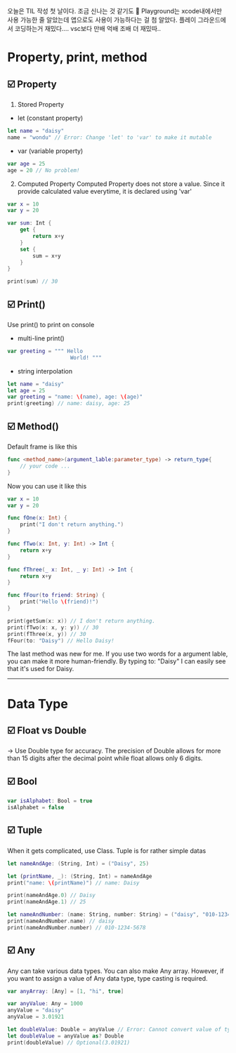 오늘은 TIL 작성 첫 날이다. 조금 신나는 것 같기도 🎉
Playground는 xcode내에서만 사용 가능한 줄 알았는데 앱으로도 사용이 가능하다는 걸 첨 알았다. 플레이 그라운드에서 코딩하는거 재밌다.... vsc보다 만배 억배 조배 더 재밌따.. 

# Property, print, method

## ☑️ Property
1. Stored Property
- let (constant property)
```swift
let name = "daisy"
name = "wondu" // Error: Change 'let' to 'var' to make it mutable
```

- var (variable property)
```swift
var age = 25
age = 20 // No problem!
```

2. Computed Property
Computed Property does not store a value. Since it provide calculated value everytime, it is declared using 'var'
```swift
var x = 10
var y = 20

var sum: Int {
    get {
        return x+y
    }
    set {
        sum = x+y
    }
}

print(sum) // 30
```

## ☑️ Print()
Use print() to print on console
- multi-line print()
```swift
var greeting = """ Hello
                    World! """
```

- string interpolation
```swift
let name = "daisy"
let age = 25
var greeting = "name: \(name), age: \(age)"
print(greeting) // name: daisy, age: 25
```

## ☑️ Method()

Default frame is like this

```swift
func <method_name>(argument_lable:parameter_type) -> return_type{
    // your code ... 
}
```

Now you can use it like this
```swift 
var x = 10
var y = 20

func fOne(x: Int) {
    print("I don't return anything.")
}

func fTwo(x: Int, y: Int) -> Int {
    return x+y
}

func fThree(_ x: Int, _ y: Int) -> Int {
    return x+y
}

func fFour(to friend: String) {
    print("Hello \(friend)!")
}

print(getSum(x: x)) // I don't return anything.
print(fTwo(x: x, y: y)) // 30
print(fThree(x, y)) // 30
fFour(to: "Daisy") // Hello Daisy!
```

The last method was new for me. If you use two words for a argument lable, you can make it more human-friendly. By typing to: "Daisy" I can easily see that it's used for Daisy.

--------------------------------------------

# Data Type

## ☑️ Float vs Double
-> Use Double type for accuracy. The precision of Double allows for more than 15 digits after the decimal point while float allows only 6 digits. 

## ☑️ Bool 
```swift
var isAlphabet: Bool = true 
isAlphabet = false
```

## ☑️ Tuple
When it gets complicated, use Class. Tuple is for rather simple datas

```swift
let nameAndAge: (String, Int) = ("Daisy", 25)

let (printName, _): (String, Int) = nameAndAge
print("name: \(printName)") // name: Daisy

print(nameAndAge.0) // Daisy
print(nameAndAge.1) // 25

let nameAndNumber: (name: String, number: String) = ("daisy", "010-1234-5678")
print(nameAndNumber.name) // daisy
print(nameAndNumber.number) // 010-1234-5678
```

## ☑️ Any
Any can take various data types. You can also make Any array. However, if you want to assign a value of Any data type, type casting is required.
```swift
var anyArray: [Any] = [1, "hi", true]

var anyValue: Any = 1000
anyValue = "daisy"
anyValue = 3.01921

let doubleValue: Double = anyValue // Error: Cannot convert value of type 'Any' to specified type 'Double'
let doubleValue = anyValue as? Double
print(doubleValue) // Optional(3.01921)
```
